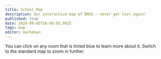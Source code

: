 ```yaml
---
title: School Map
description: Our interactive map of BRGS - never get lost again!
published: true
date: 2020-09-05T16:40:03.993Z
tags: map
editor: markdown
---
```


You can click on any room that is tinted blue to learn more about it. Switch to the standard map to zoom in further.
<div id="map" style="width:100%;height:85vh"></div>